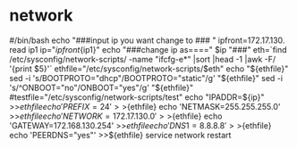 # network

#/bin/bash
echo "###input ip you want change to ### "
ipfront=172.17.130.
read ip1
ip="${ipfront}${ip1}"
echo "###change ip as====" $ip "###"
eth=`find /etc/sysconfig/network-scripts/ -name "ifcfg-e*" |sort |head -1 |awk -F/ '{print $5}'`
ethfile="/etc/sysconfig/network-scripts/$eth"
echo "${ethfile}"
sed -i 's/BOOTPROTO="dhcp"/BOOTPROTO="static"/g' "${ethfile}"
sed -i 's/^ONBOOT="no"/ONBOOT="yes"/g' "${ethfile}"
#testfile="/etc/sysconfig/network-scripts/test"
echo "IPADDR=${ip}" >>${ethfile}
echo 'PREFIX=24' >>${ethfile}
echo 'NETMASK=255.255.255.0' >>${ethfile}
echo 'NETWORK=172.17.130.0' >>${ethfile}
echo 'GATEWAY=172.168.130.254' >>${ethfile}
echo 'DNS1=8.8.8.8' >>${ethfile}
echo 'PEERDNS="yes"' >>${ethfile}
service network restart
